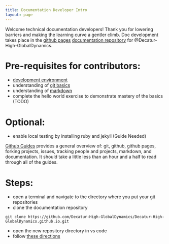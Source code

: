 ```yaml
---
title: Documentation Developer Intro
layout: page
---
```


Welcome technical documentation developers! Thank you for lowering barriers and making the learning curve a gentler climb. Doc development takes place in the [github pages][github-pages-overview] [documentation repository][team4026-doc-repo] for @Decatur-High-GlobalDynamics.

# Pre-requisites for contributors:
- [development environment](docs/devenv.md)
- understanding of [git basics](/docs/git_basics.md)
- understanding of [markdown][markdown-syntax]
- complete the hello world exercise to demonstrate mastery of the basics (TODO)

# Optional:
- enable local testing by installing ruby and jekyll (Guide Needed)

[Github Guides][github-guides] provides a general overview of: git, github, github pages, forking projects, issues, tracking people and projects, markdown, and documentation. It should take a little less than an hour and a half to read through all of the guides.

# Steps:
- open a terminal and navigate to the directory where you put your git repositories
- clone the documentation repository

```
git clone https://github.com/Decatur-High-GlobalDynamics/Decatur-High-GlobalDynamics.github.io.git
```

- open the new repository directory in vs code
- follow [these directions](https://help.github.com/articles/setting-up-your-github-pages-site-locally-with-jekyll/#platform-windows)

[github-guides]: https://guides.github.com/
[markdown-syntax]: https://guides.github.com/pdfs/markdown-cheatsheet-online.pdf
[github-pages-overview]: https://help.github.com/categories/github-pages-basics/
[team4026-doc-repo]: https://github.com/Decatur-High-GlobalDynamics/Decatur-High-GlobalDynamics.github.io
